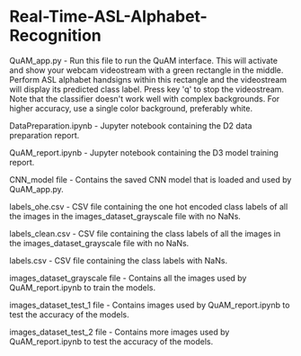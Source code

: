 # Real-Time-ASL-Alphabet-Recognition

QuAM_app.py - Run this file to run the QuAM interface. This will activate and
show your webcam videostream with a green rectangle in the middle. Perform ASL
alphabet handsigns within this rectangle and the videostream will display its
predicted class label. Press key 'q' to stop the videostream. Note that the 
classifier doesn't work well with complex backgrounds. For higher accuracy,
use a single color background, preferably white.

DataPreparation.ipynb - Jupyter notebook containing the D2 data preparation report.

QuAM_report.ipynb - Jupyter notebook containing the D3 model training report.

CNN_model file - Contains the saved CNN model that is loaded and used by 
QuAM_app.py.

labels_ohe.csv - CSV file containing the one hot encoded class labels of all the 
images in the images_dataset_grayscale file with no NaNs.

labels_clean.csv - CSV file containing the class labels of all the images in the 
images_dataset_grayscale file with no NaNs.

labels.csv - CSV file containing the class labels with NaNs.

images_dataset_grayscale file - Contains all the images used by QuAM_report.ipynb
to train the models.

images_dataset_test_1 file - Contains images used by QuAM_report.ipynb to test the
accuracy of the models.

images_dataset_test_2 file - Contains more images used by QuAM_report.ipynb to 
test the accuracy of the models.
